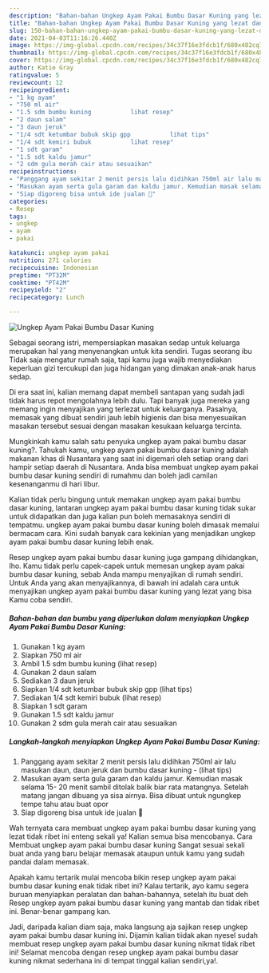 ```yaml
---
description: "Bahan-bahan Ungkep Ayam Pakai Bumbu Dasar Kuning yang lezat dan Mudah Dibuat"
title: "Bahan-bahan Ungkep Ayam Pakai Bumbu Dasar Kuning yang lezat dan Mudah Dibuat"
slug: 150-bahan-bahan-ungkep-ayam-pakai-bumbu-dasar-kuning-yang-lezat-dan-mudah-dibuat
date: 2021-04-03T11:16:26.440Z
image: https://img-global.cpcdn.com/recipes/34c37f16e3fdcb1f/680x482cq70/ungkep-ayam-pakai-bumbu-dasar-kuning-foto-resep-utama.jpg
thumbnail: https://img-global.cpcdn.com/recipes/34c37f16e3fdcb1f/680x482cq70/ungkep-ayam-pakai-bumbu-dasar-kuning-foto-resep-utama.jpg
cover: https://img-global.cpcdn.com/recipes/34c37f16e3fdcb1f/680x482cq70/ungkep-ayam-pakai-bumbu-dasar-kuning-foto-resep-utama.jpg
author: Katie Gray
ratingvalue: 5
reviewcount: 12
recipeingredient:
- "1 kg ayam"
- "750 ml air"
- "1.5 sdm bumbu kuning           lihat resep"
- "2 daun salam"
- "3 daun jeruk"
- "1/4 sdt ketumbar bubuk skip gpp           lihat tips"
- "1/4 sdt kemiri bubuk           lihat resep"
- "1 sdt garam"
- "1.5 sdt kaldu jamur"
- "2 sdm gula merah cair atau sesuaikan"
recipeinstructions:
- "Panggang ayam sekitar 2 menit persis lalu didihkan 750ml air lalu masukan daun, daun jeruk dan bumbu dasar kuning           (lihat tips)"
- "Masukan ayam serta gula garam dan kaldu jamur. Kemudian masak selama 15- 20 menit sambil ditolak balik biar rata matangnya. Setelah matang jangan dibuang ya sisa airnya. Bisa dibuat untuk ngungkep tempe tahu atau buat opor"
- "Siap digoreng bisa untuk ide jualan 🤩"
categories:
- Resep
tags:
- ungkep
- ayam
- pakai

katakunci: ungkep ayam pakai 
nutrition: 271 calories
recipecuisine: Indonesian
preptime: "PT32M"
cooktime: "PT42M"
recipeyield: "2"
recipecategory: Lunch

---
```



![Ungkep Ayam Pakai Bumbu Dasar Kuning](https://img-global.cpcdn.com/recipes/34c37f16e3fdcb1f/680x482cq70/ungkep-ayam-pakai-bumbu-dasar-kuning-foto-resep-utama.jpg)

Sebagai seorang istri, mempersiapkan masakan sedap untuk keluarga merupakan hal yang menyenangkan untuk kita sendiri. Tugas seorang ibu Tidak saja mengatur rumah saja, tapi kamu juga wajib menyediakan keperluan gizi tercukupi dan juga hidangan yang dimakan anak-anak harus sedap.

Di era  saat ini, kalian memang dapat membeli santapan yang sudah jadi tidak harus repot mengolahnya lebih dulu. Tapi banyak juga mereka yang memang ingin menyajikan yang terlezat untuk keluarganya. Pasalnya, memasak yang dibuat sendiri jauh lebih higienis dan bisa menyesuaikan masakan tersebut sesuai dengan masakan kesukaan keluarga tercinta. 



Mungkinkah kamu salah satu penyuka ungkep ayam pakai bumbu dasar kuning?. Tahukah kamu, ungkep ayam pakai bumbu dasar kuning adalah makanan khas di Nusantara yang saat ini digemari oleh setiap orang dari hampir setiap daerah di Nusantara. Anda bisa membuat ungkep ayam pakai bumbu dasar kuning sendiri di rumahmu dan boleh jadi camilan kesenanganmu di hari libur.

Kalian tidak perlu bingung untuk memakan ungkep ayam pakai bumbu dasar kuning, lantaran ungkep ayam pakai bumbu dasar kuning tidak sukar untuk didapatkan dan juga kalian pun boleh memasaknya sendiri di tempatmu. ungkep ayam pakai bumbu dasar kuning boleh dimasak memalui bermacam cara. Kini sudah banyak cara kekinian yang menjadikan ungkep ayam pakai bumbu dasar kuning lebih enak.

Resep ungkep ayam pakai bumbu dasar kuning juga gampang dihidangkan, lho. Kamu tidak perlu capek-capek untuk memesan ungkep ayam pakai bumbu dasar kuning, sebab Anda mampu menyajikan di rumah sendiri. Untuk Anda yang akan menyajikannya, di bawah ini adalah cara untuk menyajikan ungkep ayam pakai bumbu dasar kuning yang lezat yang bisa Kamu coba sendiri.

<!--inarticleads1-->

##### Bahan-bahan dan bumbu yang diperlukan dalam menyiapkan Ungkep Ayam Pakai Bumbu Dasar Kuning:

1. Gunakan 1 kg ayam
1. Siapkan 750 ml air
1. Ambil 1.5 sdm bumbu kuning           (lihat resep)
1. Gunakan 2 daun salam
1. Sediakan 3 daun jeruk
1. Siapkan 1/4 sdt ketumbar bubuk skip gpp           (lihat tips)
1. Sediakan 1/4 sdt kemiri bubuk           (lihat resep)
1. Siapkan 1 sdt garam
1. Gunakan 1.5 sdt kaldu jamur
1. Gunakan 2 sdm gula merah cair atau sesuaikan




<!--inarticleads2-->

##### Langkah-langkah menyiapkan Ungkep Ayam Pakai Bumbu Dasar Kuning:

1. Panggang ayam sekitar 2 menit persis lalu didihkan 750ml air lalu masukan daun, daun jeruk dan bumbu dasar kuning -           (lihat tips)
1. Masukan ayam serta gula garam dan kaldu jamur. Kemudian masak selama 15- 20 menit sambil ditolak balik biar rata matangnya. Setelah matang jangan dibuang ya sisa airnya. Bisa dibuat untuk ngungkep tempe tahu atau buat opor
1. Siap digoreng bisa untuk ide jualan 🤩




Wah ternyata cara membuat ungkep ayam pakai bumbu dasar kuning yang lezat tidak ribet ini enteng sekali ya! Kalian semua bisa mencobanya. Cara Membuat ungkep ayam pakai bumbu dasar kuning Sangat sesuai sekali buat anda yang baru belajar memasak ataupun untuk kamu yang sudah pandai dalam memasak.

Apakah kamu tertarik mulai mencoba bikin resep ungkep ayam pakai bumbu dasar kuning enak tidak ribet ini? Kalau tertarik, ayo kamu segera buruan menyiapkan peralatan dan bahan-bahannya, setelah itu buat deh Resep ungkep ayam pakai bumbu dasar kuning yang mantab dan tidak ribet ini. Benar-benar gampang kan. 

Jadi, daripada kalian diam saja, maka langsung aja sajikan resep ungkep ayam pakai bumbu dasar kuning ini. Dijamin kalian tiidak akan nyesel sudah membuat resep ungkep ayam pakai bumbu dasar kuning nikmat tidak ribet ini! Selamat mencoba dengan resep ungkep ayam pakai bumbu dasar kuning nikmat sederhana ini di tempat tinggal kalian sendiri,ya!.

